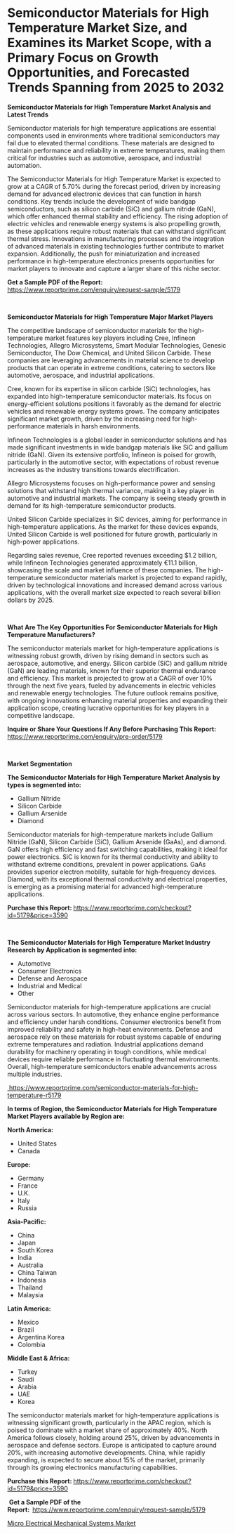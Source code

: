 <p><h1>Semiconductor Materials for High Temperature Market Size, and Examines its Market Scope, with a Primary Focus on Growth Opportunities, and Forecasted Trends Spanning from 2025 to 2032</h1></p><p><strong>Semiconductor Materials for High Temperature Market Analysis and Latest Trends</strong></p>
<p><p>Semiconductor materials for high temperature applications are essential components used in environments where traditional semiconductors may fail due to elevated thermal conditions. These materials are designed to maintain performance and reliability in extreme temperatures, making them critical for industries such as automotive, aerospace, and industrial automation. </p><p>The Semiconductor Materials for High Temperature Market is expected to grow at a CAGR of 5.70% during the forecast period, driven by increasing demand for advanced electronic devices that can function in harsh conditions. Key trends include the development of wide bandgap semiconductors, such as silicon carbide (SiC) and gallium nitride (GaN), which offer enhanced thermal stability and efficiency. The rising adoption of electric vehicles and renewable energy systems is also propelling growth, as these applications require robust materials that can withstand significant thermal stress. Innovations in manufacturing processes and the integration of advanced materials in existing technologies further contribute to market expansion. Additionally, the push for miniaturization and increased performance in high-temperature electronics presents opportunities for market players to innovate and capture a larger share of this niche sector.</p></p>
<p><strong>Get a Sample PDF of the Report:&nbsp;</strong> <a href="https://www.reportprime.com/enquiry/request-sample/5179?utm_campaign=3062&utm_medium=2&utm_source=Github&utm_content=ia&utm_term=19032025&utm_id=semiconductor-materials-for-high-temperature">https://www.reportprime.com/enquiry/request-sample/5179</a></p>
<p>&nbsp;</p>
<p><strong>Semiconductor Materials for High Temperature Major Market Players</strong></p>
<p><p>The competitive landscape of semiconductor materials for the high-temperature market features key players including Cree, Infineon Technologies, Allegro Microsystems, Smart Modular Technologies, Genesic Semiconductor, The Dow Chemical, and United Silicon Carbide. These companies are leveraging advancements in material science to develop products that can operate in extreme conditions, catering to sectors like automotive, aerospace, and industrial applications.</p><p>Cree, known for its expertise in silicon carbide (SiC) technologies, has expanded into high-temperature semiconductor materials. Its focus on energy-efficient solutions positions it favorably as the demand for electric vehicles and renewable energy systems grows. The company anticipates significant market growth, driven by the increasing need for high-performance materials in harsh environments.</p><p>Infineon Technologies is a global leader in semiconductor solutions and has made significant investments in wide bandgap materials like SiC and gallium nitride (GaN). Given its extensive portfolio, Infineon is poised for growth, particularly in the automotive sector, with expectations of robust revenue increases as the industry transitions towards electrification.</p><p>Allegro Microsystems focuses on high-performance power and sensing solutions that withstand high thermal variance, making it a key player in automotive and industrial markets. The company is seeing steady growth in demand for its high-temperature semiconductor products.</p><p>United Silicon Carbide specializes in SiC devices, aiming for performance in high-temperature applications. As the market for these devices expands, United Silicon Carbide is well positioned for future growth, particularly in high-power applications.</p><p>Regarding sales revenue, Cree reported revenues exceeding $1.2 billion, while Infineon Technologies generated approximately €11.1 billion, showcasing the scale and market influence of these companies. The high-temperature semiconductor materials market is projected to expand rapidly, driven by technological innovations and increased demand across various applications, with the overall market size expected to reach several billion dollars by 2025.</p></p>
<p>&nbsp;</p>
<p><strong>What Are The Key Opportunities For Semiconductor Materials for High Temperature Manufacturers?</strong></p>
<p><p>The semiconductor materials market for high-temperature applications is witnessing robust growth, driven by rising demand in sectors such as aerospace, automotive, and energy. Silicon carbide (SiC) and gallium nitride (GaN) are leading materials, known for their superior thermal endurance and efficiency. This market is projected to grow at a CAGR of over 10% through the next five years, fueled by advancements in electric vehicles and renewable energy technologies. The future outlook remains positive, with ongoing innovations enhancing material properties and expanding their application scope, creating lucrative opportunities for key players in a competitive landscape.</p></p>
<p><strong>Inquire or Share Your Questions If Any Before Purchasing This Report:</strong> <a href="https://www.reportprime.com/enquiry/pre-order/5179?utm_campaign=3062&utm_medium=2&utm_source=Github&utm_content=ia&utm_term=19032025&utm_id=semiconductor-materials-for-high-temperature">https://www.reportprime.com/enquiry/pre-order/5179</a></p>
<p>&nbsp;</p>
<p><strong>Market Segmentation</strong></p>
<p><strong>The Semiconductor Materials for High Temperature Market Analysis by types is segmented into:</strong></p>
<p><ul><li>Gallium Nitride</li><li>Silicon Carbide</li><li>Gallium Arsenide</li><li>Diamond</li></ul></p>
<p><p>Semiconductor materials for high-temperature markets include Gallium Nitride (GaN), Silicon Carbide (SiC), Gallium Arsenide (GaAs), and diamond. GaN offers high efficiency and fast switching capabilities, making it ideal for power electronics. SiC is known for its thermal conductivity and ability to withstand extreme conditions, prevalent in power applications. GaAs provides superior electron mobility, suitable for high-frequency devices. Diamond, with its exceptional thermal conductivity and electrical properties, is emerging as a promising material for advanced high-temperature applications.</p></p>
<p><strong>Purchase this Report:&nbsp;</strong><a href="https://www.reportprime.com/checkout?id=5179&price=3590&utm_campaign=3062&utm_medium=2&utm_source=Github&utm_content=ia&utm_term=19032025&utm_id=semiconductor-materials-for-high-temperature">https://www.reportprime.com/checkout?id=5179&price=3590</a></p>
<p>&nbsp;</p>
<p><strong>The Semiconductor Materials for High Temperature Market Industry Research by Application is segmented into:</strong></p>
<p><ul><li>Automotive</li><li>Consumer Electronics</li><li>Defense and Aerospace</li><li>Industrial and Medical</li><li>Other</li></ul></p>
<p><p>Semiconductor materials for high-temperature applications are crucial across various sectors. In automotive, they enhance engine performance and efficiency under harsh conditions. Consumer electronics benefit from improved reliability and safety in high-heat environments. Defense and aerospace rely on these materials for robust systems capable of enduring extreme temperatures and radiation. Industrial applications demand durability for machinery operating in tough conditions, while medical devices require reliable performance in fluctuating thermal environments. Overall, high-temperature semiconductors enable advancements across multiple industries.</p></p>
<p><a href="https://www.reportprime.com/semiconductor-materials-for-high-temperature-r5179?utm_campaign=3062&utm_medium=2&utm_source=Github&utm_content=ia&utm_term=19032025&utm_id=semiconductor-materials-for-high-temperature">&nbsp;https://www.reportprime.com/semiconductor-materials-for-high-temperature-r5179</a></p>
<p><strong>In terms of Region, the Semiconductor Materials for High Temperature Market Players available by Region are:</strong></p>
<p>
    <p> <strong> North America: </strong>
        <ul>
            <li>United States</li>
            <li>Canada</li>
        </ul>
        </p> 
    <p> <strong> Europe: </strong>
        <ul>
            <li>Germany</li>
            <li>France</li>
            <li>U.K.</li>
            <li>Italy</li>
            <li>Russia</li>
        </ul>
        </p> 
    <p> <strong> Asia-Pacific: </strong>
        <ul>
            <li>China</li>
            <li>Japan</li>
            <li>South Korea</li>
            <li>India</li>
            <li>Australia</li>
            <li>China Taiwan</li>
            <li>Indonesia</li>
            <li>Thailand</li>
            <li>Malaysia</li>
        </ul>
        </p> 
    <p> <strong> Latin America: </strong>
        <ul>
            <li>Mexico</li>
            <li>Brazil</li>
            <li>Argentina Korea</li>
            <li>Colombia</li>
        </ul>
        </p> 
    <p> <strong> Middle East & Africa: </strong>
        <ul>
            <li>Turkey</li>
            <li>Saudi</li>
            <li>Arabia</li>
            <li>UAE</li>
            <li>Korea</li>
        </ul>
    </p>
    </p>
<p><p>The semiconductor materials market for high-temperature applications is witnessing significant growth, particularly in the APAC region, which is poised to dominate with a market share of approximately 40%. North America follows closely, holding around 25%, driven by advancements in aerospace and defense sectors. Europe is anticipated to capture around 20%, with increasing automotive developments. China, while rapidly expanding, is expected to secure about 15% of the market, primarily through its growing electronics manufacturing capabilities.</p></p>
<p><strong>Purchase this Report: </strong><a href="https://www.reportprime.com/checkout?id=5179&price=3590&utm_campaign=3062&utm_medium=2&utm_source=Github&utm_content=ia&utm_term=19032025&utm_id=semiconductor-materials-for-high-temperature">https://www.reportprime.com/checkout?id=5179&price=3590</a></p>
<p>&nbsp;<strong>Get a Sample PDF of the Report:&nbsp;&nbsp;</strong><a href="https://www.reportprime.com/enquiry/request-sample/5179?utm_campaign=3062&utm_medium=2&utm_source=Github&utm_content=ia&utm_term=19032025&utm_id=semiconductor-materials-for-high-temperature">https://www.reportprime.com/enquiry/request-sample/5179</a></p>
<p><strong></strong></p>
<p><p><a href="https://github.com/xalatieusope/Market-Research-Report-List-1/blob/main/micro-electrical-mechanical-systems-market.md?utm_campaign=3062&utm_medium=2&utm_source=Github&utm_content=ia&utm_term=19032025&utm_id=semiconductor-materials-for-high-temperature">Micro Electrical Mechanical Systems Market</a></p></p>